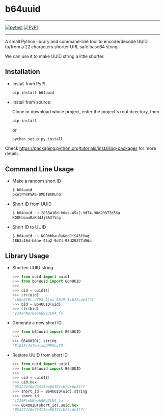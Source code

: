 # b64uuid

---

[![pytest](https://github.com/tanbro/b64uuid/workflows/pytest/badge.svg)](https://github.com/tanbro/b64uuid/actions?query=workflow%3Apytest)
[![PyPI](https://img.shields.io/pypi/v/b64uuid.svg)](https://pypi.org/project/b64uuid)

---

A small Python library and command-line tool to encode/decode UUID to/from a 22 characters shorter URL safe base64 string.

We can use it to make UUID string a little shorter.

## Installation

- Install from PyPI:

  ```bash
  pip install b64uuid
  ```

- Install from source:

  Clone or download whole project, enter the project's root directory, then

  ```bash
  pip install .
  ```

  or

  ```bash
  python setup.py install
  ```

Check <https://packaging.python.org/tutorials/installing-packages> for more details.

## Command Line Usage

- Make a random short ID

  ```bash
  $ b64uuid
  bxntPh4PSA6-OMDfBXMLhQ
  ```

- Short ID from UUID

  ```sh
  $ b64uuid -u 2863a16d-b6ae-45a2-9d74-98d20377d56a
  KGOhbbauRaKddJjSA3fVag
  ```

- Short ID to UUID

  ```sh
  $ b64uuid -s KGOhbbauRaKddJjSA3fVag
  2863a16d-b6ae-45a2-9d74-98d20377d56a
  ```

## Library Usage

- Shorten UUID string

  ```python
  >>> from uuid import uuid1
  >>> from b64uuid import B64UUID
  >>>
  >>> uid = uuid1()
  >>> str(uid)
  'cb6e319c-d793-11ea-9619-1cb72cde3f7f'
  >>> bid = B64UUID(uid)
  >>> str(bid)
  'y24xnNeTEeqWGRy3LN4_fw'
  ```

- Generate a new short ID

  ```python
  >>> from b64uuid import B64UUID
  >>>
  >>> B64UUID().string
  'Ft018l4aTwalxqDHMQoqTQ'
  ```

- Restore UUID from short ID

  ```python
  >>> from uuid import uuid1
  >>> from b64uuid import B64UUID
  >>>
  >>> uid = uuid1()
  >>> uid.hex
  '95327416d79411ea96191cb72cde3f7f'
  >>> short_id = B64UUID(uid).string
  >>> short_id
  'lTJ0FteUEeqWGRy3LN4_fw'
  >>> B64UUID(short_id).uuid.hex
  '95327416d79411ea96191cb72cde3f7f'
  ```

